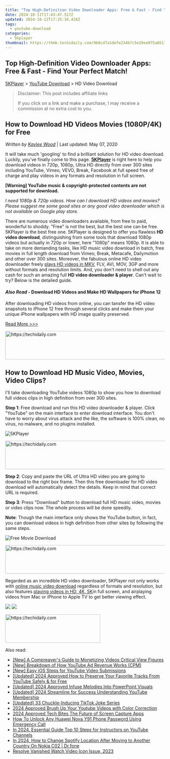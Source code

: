 ```yaml
---
title: "Top High-Definition Video Downloader Apps: Free & Fast - Find Your Perfect Match!"
date: 2024-10-11T17:43:47.517Z
updated: 2024-10-12T17:25:34.416Z
tags:
  - youtube-download
categories:
  - 5kplayer
thumbnail: https://thmb.techidaily.com/9b8cd7a1defe234b7c5e19ea975a65111eb68a7f947172e793fdb9bfe98621fe.jpg
---
```


## Top High-Definition Video Downloader Apps: Free & Fast - Find Your Perfect Match!

[5KPlayer](https://tools.techidaily.com/5kplayer/products/) \> [YouTube Download](https://tools.techidaily.com/5kplayer/youtube-download/) \> HD Video Download

>  Disclaimer: This post includes affiliate links
>
>  If you click on a link and make a purchase, I may receive a commission at no extra cost to you.
>

## How to Download HD Videos Movies (1080P/4K) for Free

 _Written by [Kaylee Wood](https://www.quora.com/profile/Amanda-Hu-21)_ | Last updated: May 07, 2020 

It will take much 'googling' to find a brilliant solution for HD video download. Luckily, you've finally come to this page. **[5KPlayer](https://tools.techidaily.com/5kplayer/products/)** is right here to help you download videos in 720p, 1080p, Ultra HD directly from over 300 sites including YouTube, Vimeo, VEVO, Break, Facebook at full speed free of charge and play videos in any formats and resolution in full screen. 

**\[Warning\] YouTube music & copyright-protected contents are not supported for download.**

_I need 1080p & 720p videos. How can I download HD videos and movies? Please suggest me some good sites or any good video downloader which is not available on Google play store._ 

There are numerous video downloaders available, from free to paid, wonderful to shoddy. "Free" is not the best, but the best one can be free. 5KPlayer is the best free one. 5KPlayer is designed to offer you flawless **HD video download**, distinguishing from some tools that download 1080p videos but actually in 720p or lower, here "1080p" means 1080p. It is able to take on more demanding tasks, like HD music video download in batch, free movies in full length download from Vimeo, Break, Metacafe, Dailymotion and other over 300 sites. Moreover, the fabulous online HD video downloader freely [plays HD videos in MKV](https://tools.techidaily.com/5kplayer/video-music-player/), FLV, AVI, MOV, 3GP and more without formats and resolution limits. And, you don't need to shell out any cash for such an amazing full **HD video downloader & player**. Can't wait to try? Below is the detailed guide. 

#### _Also Read_ \- Download HD Videos and Make HD Wallpapers for iPhone 12

After downloading HD videos from online, you can tansfer the HD video snapshots to iPhone 12 free through several clicks and make them your unique iPhone wallpapers with HD image quality preserved.

[Read More >>>](https://tools.techidaily.com/5kplayer/iphone-manager/) 

<!-- affiliate ads begin -->
<a href="https://aligracehair.sjv.io/c/5597632/1997635/19272" target="_top" id="1997635">
  <img src="//a.impactradius-go.com/display-ad/19272-1997635" border="0" alt="https://techidaily.com" width="728" height="90"/>
</a>
<img height="0" width="0" src="https://aligracehair.sjv.io/i/5597632/1997635/19272" style="position:absolute;visibility:hidden;" border="0" />
<!-- affiliate ads end -->

## How to Download HD Music Video, Movies, Video Clips?

I'll take downloading YouTube videos 1080p to show you how to download full videos clips in high definition from over 300 sites. 

**Step 1**: Free download and run this HD video downloader & player. Click "YouTube" on the main interface to enter download interface. You don't have to worry about virus attack and the like, the software is 100% clean, no virus, no malware, and no plugins installed. 

![5KPlayer](https://www.5kplayer.com/youtube-download/img/youtube-0119-01.jpg) 

<!-- affiliate ads begin -->
<a href="https://appsumo.8odi.net/c/5597632/2111965/7443" target="_top" id="2111965">
  <img src="//a.impactradius-go.com/display-ad/7443-2111965" border="0" alt="https://techidaily.com" width="728" height="90"/>
</a>
<img height="0" width="0" src="https://appsumo.8odi.net/i/5597632/2111965/7443" style="position:absolute;visibility:hidden;" border="0" />
<!-- affiliate ads end -->

**Step 2**: Copy and paste the URL of Ultra HD video you are going to download to the right box frame. Then this free downloader for HD video download will automatically detect the details. Keep in mind that correct URL is required.

**Step 3**: Press "Download" button to download full HD music video, movies or video clips now. The whole process will be done speedily. 

**Note**: Though the main interface only shows the YouTube button, in fact, you can download videos in high definition from other sites by following the same steps. 

![Free Movie Download](https://www.5kplayer.com/youtube-download/img/hd-video-download-xrq.jpg) 

<!-- affiliate ads begin -->
<a href="https://ephamedtechinc.pxf.io/c/5597632/2136615/26400" target="_top" id="2136615">
  <img src="//a.impactradius-go.com/display-ad/26400-2136615" border="0" alt="https://techidaily.com" width="728" height="90"/>
</a>
<img height="0" width="0" src="https://ephamedtechinc.pxf.io/i/5597632/2136615/26400" style="position:absolute;visibility:hidden;" border="0" />
<!-- affiliate ads end -->

Regarded as an incredible HD video downloader, 5KPlayer not only works with [online music video download](https://tools.techidaily.com/5kplayer/youtube-download/) regardless of formats and resolution, but also features [playing videos in HD, 4K, 5K](https://tools.techidaily.com/5kplayer/video-music-player/)in full screen, and airplaying videos from Mac or iPhone to Apple TV to get better viewing effect. 

[![](https://www.5kplayer.com/youtube-download/../button/freedownwhitewin.png)](https://tools.techidaily.com/5kplayer/products/) [![](https://www.5kplayer.com/youtube-download/../button/freedownbackmac.png)](https://tools.techidaily.com/5kplayer/products/)

<!-- affiliate ads begin -->
<a href="https://aligracehair.sjv.io/c/5597632/2012429/19272" target="_top" id="2012429">
  <img src="//a.impactradius-go.com/display-ad/19272-2012429" border="0" alt="https://techidaily.com" width="300" height="90"/>
</a>
<img height="0" width="0" src="https://aligracehair.sjv.io/i/5597632/2012429/19272" style="position:absolute;visibility:hidden;" border="0" />
<!-- affiliate ads end -->

<ins class="adsbygoogle"
     style="display:block"
     data-ad-format="autorelaxed"
     data-ad-client="ca-pub-7571918770474297"
     data-ad-slot="1223367746"></ins>

<ins class="adsbygoogle"
     style="display:block"
     data-ad-client="ca-pub-7571918770474297"
     data-ad-slot="8358498916"
     data-ad-format="auto"
     data-full-width-responsive="true"></ins>

<span class="atpl-alsoreadstyle">Also read:</span>
<div><ul>
<li><a href="https://youtube-video-recordings.techidaily.com/new-a-compreayers-guide-to-monetizing-videos-critical-view-figures/"><u>[New] A Compreayer's Guide to Monetizing Videos Critical View Figures</u></a></li>
<li><a href="https://youtube-video-recordings.techidaily.com/new-breakdown-of-how-youtube-ad-revenue-works-cpm/"><u>[New] Breakdown of How YouTube Ad Revenue Works (CPM)</u></a></li>
<li><a href="https://youtube-video-recordings.techidaily.com/new-easy-ios-steps-for-youtube-video-submissions/"><u>[New] Easy iOS Steps for YouTube Video Submissions</u></a></li>
<li><a href="https://eaxpv-info.techidaily.com/updated-2024-approved-how-to-preserve-your-favorite-tracks-from-youtube-safely-and-for-free/"><u>[Updated] 2024 Approved How to Preserve Your Favorite Tracks From YouTube Safely & for Free</u></a></li>
<li><a href="https://article-tips.techidaily.com/updated-2024-approved-infuse-melodies-into-powerpoint-visuals/"><u>[Updated] 2024 Approved Infuse Melodies Into PowerPoint Visuals</u></a></li>
<li><a href="https://youtube-video-recordings.techidaily.com/updated-2024-streamline-for-success-understanding-youtube-membership/"><u>[Updated] 2024 Streamline for Success Understanding YouTube Membership</u></a></li>
<li><a href="https://tiktok-videos.techidaily.com/updated-33-chuckle-inducing-tiktok-joke-series/"><u>[Updated] 33 Chuckle-Inducing TikTok Joke Series</u></a></li>
<li><a href="https://youtube-video-recordings.techidaily.com/2024-approved-brush-up-your-youtube-videos-with-color-correction/"><u>2024 Approved Brush Up Your Youtube Videos with Color Correction</u></a></li>
<li><a href="https://digital-screen-recording.techidaily.com/2024-approved-tech-bites-the-future-of-screen-capture-apps/"><u>2024 Approved Tech Bites The Future of Screen Capture Apps</u></a></li>
<li><a href="https://android-unlock.techidaily.com/how-to-unlock-any-huawei-nova-y91-phone-password-using-emergency-call-by-drfone-android/"><u>How To Unlock Any Huawei Nova Y91 Phone Password Using Emergency Call</u></a></li>
<li><a href="https://youtube-video-recordings.techidaily.com/in-2024-essential-guide-top-10-steps-for-instructors-on-youtube-channels/"><u>In 2024, Essential Guide Top 10 Steps for Instructors on YouTube Channels</u></a></li>
<li><a href="https://review-topics.techidaily.com/in-2024-how-to-change-spotify-location-after-moving-to-another-country-on-nokia-c02-drfone-by-drfone-virtual-android/"><u>In 2024, How to Change Spotify Location After Moving to Another Country On Nokia C02 | Dr.fone</u></a></li>
<li><a href="https://facebook-video-content.techidaily.com/resolve-vanished-watch-video-icon-issue-2023/"><u>Resolve Vanished Watch Video Icon Issue, 2023</u></a></li>
</ul></div>


